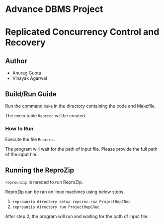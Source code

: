 # Advance DBMS Project
# Replicated Concurrency Control and Recovery

## Author
- Anurag Gupta
- Vinayak Agarwal

## Build/Run Guide

Run the command `make` in the directory containing the code and Makefile.

The executable `Repcrec` will be created.

### How to Run
Execute the file `Repcrec`.

The program will wait for the path of input file. Please provide the full path of the input file.

## Running the ReproZip
`reprounzip` is needed to run ReproZip.

ReproZip can be ran on linux machines using below steps.
1. `reprounzip directory setup repcrec.rpz ProjectRepCRec`
2. `reprounzip directory run ProjectRepCRec`

After step 2, the program will run and waiting for the path of input file.